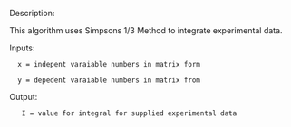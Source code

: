 Description:

This algorithm uses Simpsons 1/3 Method to integrate experimental data.

Inputs:
      
      x = indepent varaiable numbers in matrix form
      
      y = depedent varaiable numbers in matrix from
   Output:
   
       I = value for integral for supplied experimental data
